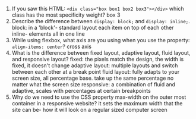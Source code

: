 <!-- Answers to the Self Study Questions go here -->

1. If you saw this HTML: `<div class="box box1 box2 box3"></div>` which class has the most specificity weight?
box 3
2. Describe the difference between `display: block;` and `display: inline;`.
block: in a 'block'- standard layout each item on top of each other
inline- elements all in one line  
3. While using flexbox, what axis are you using when you use the property: `align-items: center`?
cross axis
4. What is the difference between fixed layout, adaptive layout, fluid layout, and responsive layout?
fixed: the pixels match the design, the width is fixed, it doesn't change 
adaptive layout: multiple layouts and switch between each other at a break point
fluid layout: fully adapts to your screen size, all percentage base. take up the same percentage no matter what the screen size
responsive: a combination of fluid and adaptive, scales with percentages at certain breakpoints 
5. Why do we need to use the CSS property max-width on the outer most container in a responsive website?
it sets the maximum width that the site can be- how it will look on a regular sized computer screen
